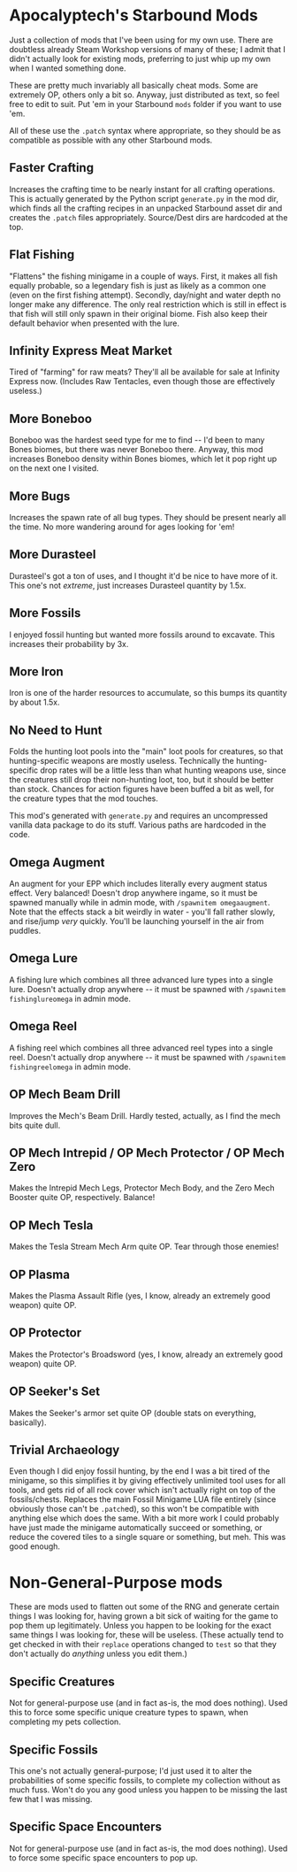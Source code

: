 # Apocalyptech's Starbound Mods

Just a collection of mods that I've been using for my own use.  There are
doubtless already Steam Workshop versions of many of these; I admit that
I didn't actually look for existing mods, preferring to just whip up my
own when I wanted something done.

These are pretty much invariably all basically cheat mods.  Some are
extremely OP, others only a bit so.  Anyway, just distributed as text,
so feel free to edit to suit.  Put 'em in your Starbound `mods` folder
if you want to use 'em.

All of these use the `.patch` syntax where appropriate, so they should be
as compatible as possible with any other Starbound mods.

## Faster Crafting

Increases the crafting time to be nearly instant for all crafting operations.
This is actually generated by the Python script `generate.py` in the mod
dir, which finds all the crafting recipes in an unpacked Starbound asset dir
and creates the `.patch` files appropriately.  Source/Dest dirs are hardcoded
at the top.

## Flat Fishing

"Flattens" the fishing minigame in a couple of ways.  First, it makes all
fish equally probable, so a legendary fish is just as likely as a common
one (even on the first fishing attempt).  Secondly, day/night and water
depth no longer make any difference.  The only real restriction which is
still in effect is that fish will still only spawn in their original
biome.  Fish also keep their default behavior when presented with the
lure.

## Infinity Express Meat Market

Tired of "farming" for raw meats?  They'll all be available for sale at
Infinity Express now.  (Includes Raw Tentacles, even though those are
effectively useless.)

## More Boneboo

Boneboo was the hardest seed type for me to find -- I'd been to many Bones
biomes, but there was never Boneboo there.  Anyway, this mod increases
Boneboo density within Bones biomes, which let it pop right up on the next
one I visited.

## More Bugs

Increases the spawn rate of all bug types.  They should be present nearly
all the time.  No more wandering around for ages looking for 'em!

## More Durasteel

Durasteel's got a ton of uses, and I thought it'd be nice to have more of
it.  This one's not *extreme*, just increases Durasteel quantity by 1.5x.

## More Fossils

I enjoyed fossil hunting but wanted more fossils around to excavate.  This
increases their probability by 3x.

## More Iron

Iron is one of the harder resources to accumulate, so this bumps its quantity
by about 1.5x.

## No Need to Hunt

Folds the hunting loot pools into the "main" loot pools for creatures, so that
hunting-specific weapons are mostly useless.  Technically the hunting-specific
drop rates will be a little less than what hunting weapons use, since the
creatures still drop their non-hunting loot, too, but it should be better than
stock.  Chances for action figures have been buffed a bit as well, for the
creature types that the mod touches.

This mod's generated with `generate.py` and requires an uncompressed vanilla
data package to do its stuff.  Various paths are hardcoded in the code.

## Omega Augment

An augment for your EPP which includes literally every augment status effect.
Very balanced!  Doesn't drop anywhere ingame, so it must be spawned manually
while in admin mode, with `/spawnitem omegaaugment`.  Note that the effects
stack a bit weirdly in water - you'll fall rather slowly, and rise/jump
*very* quickly.  You'll be launching yourself in the air from puddles.

## Omega Lure

A fishing lure which combines all three advanced lure types into a single
lure.  Doesn't actually drop anywhere -- it must be spawned with
`/spawnitem fishinglureomega` in admin mode.

## Omega Reel

A fishing reel which combines all three advanced reel types into a single
reel.  Doesn't actually drop anywhere -- it must be spawned with
`/spawnitem fishingreelomega` in admin mode.

## OP Mech Beam Drill

Improves the Mech's Beam Drill.  Hardly tested, actually, as I find the mech
bits quite dull.

## OP Mech Intrepid / OP Mech Protector / OP Mech Zero

Makes the Intrepid Mech Legs, Protector Mech Body, and the Zero Mech Booster
quite OP, respectively.  Balance!

## OP Mech Tesla

Makes the Tesla Stream Mech Arm quite OP.  Tear through those enemies!

## OP Plasma

Makes the Plasma Assault Rifle (yes, I know, already an extremely good
weapon) quite OP.

## OP Protector

Makes the Protector's Broadsword (yes, I know, already an extremely good
weapon) quite OP.

## OP Seeker's Set

Makes the Seeker's armor set quite OP (double stats on everything, basically).

## Trivial Archaeology

Even though I did enjoy fossil hunting, by the end I was a bit tired of the
minigame, so this simplifies it by giving effectively unlimited tool uses for
all tools, and gets rid of all rock cover which isn't actually right on top
of the fossils/chests.  Replaces the main Fossil Minigame LUA file
entirely (since obviously those can't be `.patch`ed), so this won't be
compatible with anything else which does the same.  With a bit more work I
could probably have just made the minigame automatically succeed or something,
or reduce the covered tiles to a single square or something, but meh.  This
was good enough.

# Non-General-Purpose mods

These are mods used to flatten out some of the RNG and generate certain things
I was looking for, having grown a bit sick of waiting for the game to pop them
up legitimately.  Unless you happen to be looking for the exact same things I
was looking for, these will be useless.  (These actually tend to get checked in
with their `replace` operations changed to `test` so that they don't actually
do *anything* unless you edit them.)

## Specific Creatures

Not for general-purpose use (and in fact as-is, the mod does nothing).  Used
this to force some specific unique creature types to spawn, when completing
my pets collection.

## Specific Fossils

This one's not actually general-purpose; I'd just used it to alter the
probabilities of some specific fossils, to complete my collection without
as much fuss.  Won't do you any good unless you happen to be missing the
last few that I was missing.

## Specific Space Encounters

Not for general-purpose use (and in fact as-is, the mod does nothing).  Used
to force some specific space encounters to pop up.
